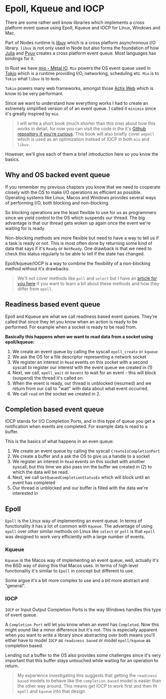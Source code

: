 # Epoll, Kqueue and IOCP

There are some rather well know libraries which implements a cross platform event queue using Epoll, Kqueue and IOCP for Linux, Windows and Mac.

Part of Nodes runtime is [libuv](https://github.com/libuv/libuv) which is a cross platform
asynchronous I/O library. `libuv` is not only used in Node but also forms the foundation
of how [Julia](https://julialang.org/) and [Pyuv](https://github.com/saghul/pyuv) creates a cross platform event queue. Most
languages has bindings for it.

In Rust we have [mio - Metal IO](https://github.com/tokio-rs/mio). `Mio` powers the OS event queue used in [Tokio](https://github.com/tokio-rs/tokio) which is a runtime providing I/O, networking, scheduling etc. `Mio` is to `Tokio` what `libuv` is to `Node`. 

`Tokio` powers many web frameworks, amongst those [Actix Web](https://github.com/actix/actix-web) which is know to be very performant.

Since we want
to understand how everything works I had to create an extremely
simplified version of of an event queue. I called it `minimio` since it's greatly inspired by `mio`.

> I will write a short book (much shorter than this one) about how this works in
> detail, for now you can visit the code in the it's [Github repository if you're
> curious](https://github.com/cfsamson/examples-minimio). This book will also briefly cover
> `wepoll` which is used as an optimization instead of IOCP in both `mio` and `libuv`. 

However, we'll give each of them a brief introduction here so you know the basics.

## Why and OS backed event queue

If you remember my previous chapters you know that we need to cooperate closely
with the OS to make I/O operations as efficient as possible. Operating systems like
Linux, Macos and Windows provides several ways of performing I/O, both blocking and
non-blocking.

So blocking operations are the least flexible to use for us as programmers since we yield control to the OS which suspends our thread. The big advantage is that our thread gets woken up again once the event we're waiting for is ready.

Non-blocking methods are more flexible but need to have a way to tell us if a task is ready or not. This is most often done by returning some kind of data that says if it's `Ready` or `NotReady`. One drawback is that we need to check this status regularly to be able to tell if the state has changed. 

Epoll/kqueue/IOCP is a way to combine the flexibility of a non-blocking method without it's drawbacks.

> We'll not cover methods like `poll` and `select` but I have an [article for you
> here](https://people.eecs.berkeley.edu/~sangjin/2012/12/21/epoll-vs-kqueue.html)
> if you want to learn a bit about these methods and how they differ from `epoll`.

## Readiness based event queue

Epoll and Kqueue are what we call readiness based event queues. They're called
that since they let you know when an action is ready to be performed. For example
when a socket is ready to be read from.

**Basically this happens when we want to read data from a socket using epoll/kqueue:**

1. We create an event queue by calling the syscall `epoll_create` or `kqueue`
2. We ask the OS for a file descriptor representing a network socket
3. We register an interest in `Read` events on this socket with a second syscall to register our interest with the event queue we created in (1)
4. Next, we call, `epoll_wait` or `kevent` to wait for an event - this will block (suspend) the thread it's called on.
5. When the event is ready, our thread is unblocked (resumed) and we return from our call to "wait" with data about what event occurred.
6. We call `read` on the socket we created in 2.

## Completion based event queue

IOCP stands for I/O Completion Ports, and in this type of queue you get a
notification when events are completed. For example data is read to a buffer.

This is the basics of what happens in an even queue:

1. We create an event queue by calling the syscall `CreateIoCompletionPort`
2. We create a buffer and a ask the OS to give us a handle to a socket
3. We register an interest in `Read` events on this socket with another syscall,
   but this time we also pass inn the buffer we created in (2) to which the data will
   be read.
4. Next, we call `GetQueuedCompletionStatusEx` which will block until an event has
   completed
5. Our thread is unblocked and our buffer is filled with the data we're interested in


## Epoll 

`Epoll` is the Linux way of implementing an event queue. In terms of functionality it has a lot of common with `Kqueue`. The advantage of using `epoll` over other similar methods on Linux like `select` or `poll` is that `epoll` was designed to work very efficiently with a large number of events.

### Kqueue

`Kqueue` is the Macos way of implementing an event queue, well, actually it's 
the BSD way of doing this that Macos uses. In terms of high level functionality
it's similar to `Epoll` in concept but different to use.

Some argue it's a bit more complex to use and a bit more abstract and "general".

### IOCP

`IOCP` or Input Output Completion Ports is the way Windows handles this type of event queue. 

A `Completion Port` will let you know when an event has `Completed`. Now this might
sound like a minor difference but it's not. This is especially apparent when you want to write a library since abstracting over both means you'll either have to model `IOCP` as `readiness based` or model `epoll/kqueue` as completion based.

Lending out a buffer to the OS also provides some challenges since it's very
important that this buffer stays untouched while waiting for an operation to
return.

> My experience investigating this suggests that getting the `readiness based`
> models to behave like the `completion based` model is easier than the other
> way around. This means get IOCP to work first and then fit `epoll` and `kqueue`
> into that design.

